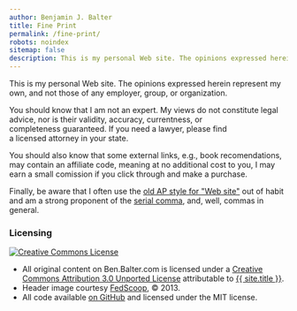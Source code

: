 ```yaml
---
author: Benjamin J. Balter
title: Fine Print
permalink: /fine-print/
robots: noindex
sitemap: false
description: This is my personal Web site. The opinions expressed herein represent my own, and not those of any employer, group, or organization.
---
```


This is my personal Web site. The opinions expressed herein represent my own, and not those of any employer, group, or organization.

You should know that I am not an expert. My views do not constitute legal advice, nor is their validity, accuracy, currentness, or completeness guaranteed. If you need a lawyer, please find a licensed attorney in your state.

You should also know that some external links, e.g., book recomendations, may contain an affiliate code, meaning at no additional cost to you, I may earn a small comission if you click through and make a purchase.

Finally, be aware that I often use the [old AP style for "Web site"](http://twitter.com/APStylebook/status/12296505018) out of habit and am a strong proponent of the [serial comma](http://en.wikipedia.org/wiki/Serial_comma), and, well, commas in general.

### Licensing

<div class="text-center mb-3">
  <a rel="license" href="http://creativecommons.org/licenses/by/3.0/">
    <img src="http://i.creativecommons.org/l/by/3.0/88x31.png" alt="Creative Commons License" />
  </a>
</div>

* All original content on Ben.Balter.com is licensed under a <a rel="license" href="http://creativecommons.org/licenses/by/3.0/">Creative Commons Attribution 3.0 Unported License</a> attributable to <a rel="cc:attributionURL" href="{{ site.github.url }}">{{ site.title }}</a>.
* Header image courtesy [FedScoop](http://fedscoop.com/), © 2013.
* All code available [on GitHub](https://github.com/benbalter/benbalter.github.com) and licensed under the MIT license.
